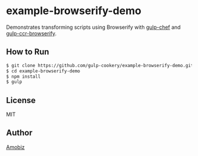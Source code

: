 # example-browserify-demo

Demonstrates transforming scripts using Browserify with [gulp-chef](https://github.com/gulp-cookery/gulp-chef) and [gulp-ccr-browserify](https://github.com/gulp-cookery/gulp-ccr-browserify).

## How to Run

``` bash
$ git clone https://github.com/gulp-cookery/example-browserify-demo.git
$ cd example-browserify-demo
$ npm install
$ gulp
```

## License
MIT

## Author
[Amobiz](https://github.com/amobiz)
